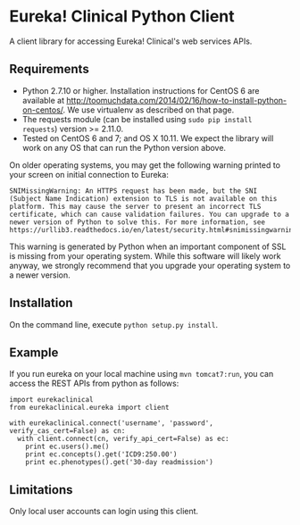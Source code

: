 # Eureka! Clinical Python Client
A client library for accessing Eureka! Clinical's web services APIs.

## Requirements
* Python 2.7.10 or higher. Installation instructions for CentOS 6 are
available at
http://toomuchdata.com/2014/02/16/how-to-install-python-on-centos/.
We use virtualenv as described on that page.
* The requests module (can be installed using `sudo pip install
requests`) version >= 2.11.0.
* Tested on CentOS 6 and 7; and OS X 10.11. We expect the library
will work on any OS that can run the Python version above.

On older operating systems, you may get the following
warning printed to your screen on initial connection to Eureka:
```
SNIMissingWarning: An HTTPS request has been made, but the SNI
(Subject Name Indication) extension to TLS is not available on this
platform. This may cause the server to present an incorrect TLS
certificate, which can cause validation failures. You can upgrade to a
newer version of Python to solve this. For more information, see
https://urllib3.readthedocs.io/en/latest/security.html#snimissingwarning.
```
This warning is generated by Python when an important component of SSL
is missing from your operating system. While this software will likely
work anyway, we strongly recommend that you upgrade your operating
system to a newer version.

## Installation
On the command line, execute `python setup.py install`.

## Example
If you run eureka on your local machine using `mvn tomcat7:run`, you can access the REST APIs from python as follows:
```
import eurekaclinical
from eurekaclinical.eureka import client

with eurekaclinical.connect('username', 'password', verify_cas_cert=False) as cn:
  with client.connect(cn, verify_api_cert=False) as ec:
    print ec.users().me()
    print ec.concepts().get('ICD9:250.00')
    print ec.phenotypes().get('30-day readmission')
```

## Limitations
Only local user accounts can login using this client.

